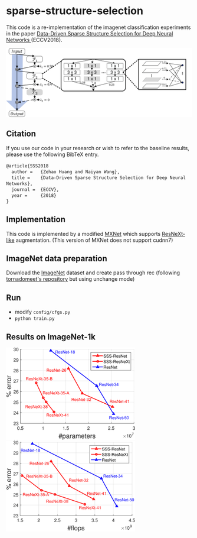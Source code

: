 # sparse-structure-selection

This code is a re-implementation of the imagenet classification experiments in the paper [Data-Driven Sparse Structure Selection for Deep Neural Networks
](https://arxiv.org/abs/1707.01213) (ECCV2018).

<div align="center">
  <img src="docs/sss.png" width="700px" />
</div>

## Citation
If you use our code in your research or wish to refer to the baseline results, please use the following BibTeX entry.
```
@article{SSS2018
  author =   {Zehao Huang and Naiyan Wang},
  title =    {Data-Driven Sparse Structure Selection for Deep Neural Networks},
  journal =  {ECCV},
  year =     {2018}
}
```

## Implementation
This code is implemented by a modified [MXNet](https://github.com/huangzehao/incubator-mxnet-bk) which supports [ResNeXt-like](https://github.com/facebookresearch/ResNeXt) augmentation. (This version of MXNet does not support cudnn7)

## ImageNet data preparation
Download the [ImageNet](http://image-net.org/download-images) dataset and create pass through rec (following [tornadomeet's repository](https://github.com/tornadomeet/ResNet#imagenet) but using unchange mode)

## Run
- modify ```config/cfgs.py```
- ```python train.py```

## Results on ImageNet-1k
<div align="left">
  <img src="docs/params.png" width="350px" />
  <img src="docs/flops.png" width="350px" />
</div>
